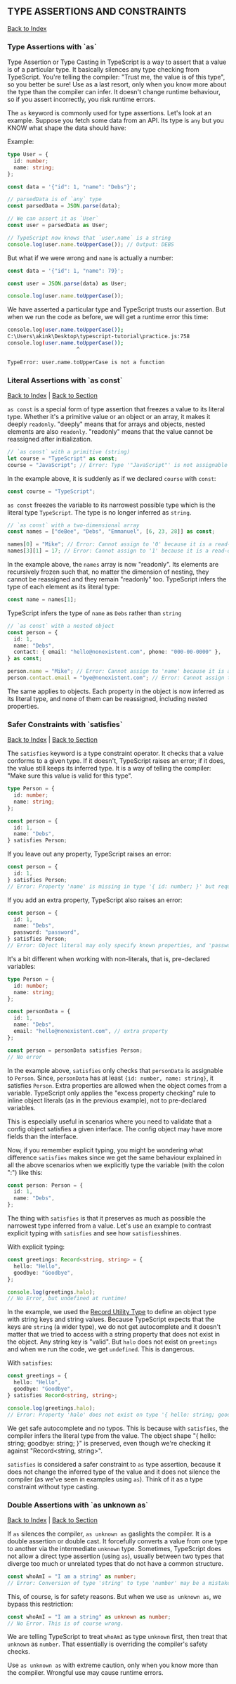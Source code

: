 <h2 id= 'type-assertions-and-constraints'>TYPE ASSERTIONS AND CONSTRAINTS</h2>

[Back to Index](_sidebar.md)

<!-- todo: brief intro -->

<h3 id= 'type-assertions-with-as'>Type Assertions with `as`</h3>

Type Assertion or Type Casting in TypeScript is a way to assert that a value is of a particular type. It basically silences any type checking from TypeScript. You're telling the compiler: "Trust me, the value is of this type", so you better be sure! Use as a last resort, only when you know more about the type than the compiler can infer. It doesn't change runtime behaviour, so if you assert incorrectly, you risk runtime errors.

The `as` keyword is commonly used for type assertions. Let's look at an example. Suppose you fetch some data from an API. Its type is `any` but you KNOW what shape the data should have:

Example:

```ts
type User = {
  id: number;
  name: string;
};

const data = '{"id": 1, "name": "Debs"}';

// parsedData is of `any` type
const parsedData = JSON.parse(data);

// We can assert it as `User`
const user = parsedData as User;

// TypeScript now knows that `user.name` is a string
console.log(user.name.toUpperCase()); // Output: DEBS
```

But what if we were wrong and `name` is actually a number:

```ts
const data = '{"id": 1, "name": 79}';

const user = JSON.parse(data) as User;

console.log(user.name.toUpperCase());
```

We have asserted a particular type and TypeScript trusts our assertion. But when we run the code as before, we will get a runtime error this time:

```bash
console.log(user.name.toUpperCase());
C:\Users\akink\Desktop\typescript-tutorial\practice.js:758
console.log(user.name.toUpperCase());
                      ^

TypeError: user.name.toUpperCase is not a function
```

<h3 id= 'literal-assertions-with-as-const'>Literal Assertions with `as const`</h3>

[Back to Index](_sidebar.md) | [Back to Section](#type-assertions-and-constraints)

`as const` is a special form of type assertion that freezes a value to its literal type. Whether it's a primitive value or an object or an array, it makes it deeply `readonly`. "deeply" means that for arrays and objects, nested elements are also `readonly`. "readonly" means that the value cannot be reassigned after initialization.

```ts
// `as const` with a primitive (string)
let course = "TypeScript" as const;
course = "JavaScript"; // Error: Type '"JavaScript"' is not assignable to type '"TypeScript"'
```

In the example above, it is suddenly as if we declared `course` with `const`:

```ts
const course = "TypeScript";
```

`as const` freezes the variable to its narrowest possible type which is the literal type `TypeScript`. The type is no longer inferred as `string`.

```ts
// `as const` with a two-dimensional array
const names = ["deBee", "Debs", "Emmanuel", [6, 23, 28]] as const;

names[0] = "Mike"; // Error: Cannot assign to '0' because it is a read-only property.
names[3][1] = 17; // Error: Cannot assign to '1' because it is a read-only property.
```

In the example above, the `names` array is now "readonly". Its elements are recursively frozen such that, no matter the dimension of nesting, they cannot be reassigned and they remain "readonly" too. TypeScript infers the type of each element as its literal type:

```ts
const name = names[1];
```

TypeScript infers the type of `name` as `Debs` rather than `string`

```ts
// `as const` with a nested object
const person = {
  id: 1,
  name: "Debs",
  contact: { email: "hello@nonexistent.com", phone: "000-00-0000" },
} as const;

person.name = "Mike"; // Error: Cannot assign to 'name' because it is a read-only property.
person.contact.email = "bye@nonexistent.com"; // Error: Cannot assign to 'email' because it is a read-only property.
```

The same applies to objects. Each property in the object is now inferred as its literal type, and none of them can be reassigned, including nested properties.

<h3 id= 'safer-constraints-with-satisfies'>Safer Constraints with `satisfies`</h3>

[Back to Index](_sidebar.md) | [Back to Section](#type-assertions-and-constraints)

The `satisfies` keyword is a type constraint operator. It checks that a value conforms to a given type. If it doesn't, TypeScript raises an error; if it does, the value still keeps its inferred type. It is a way of telling the compiler: "Make sure this value is valid for this type".

```ts
type Person = {
  id: number;
  name: string;
};

const person = {
  id: 1,
  name: "Debs",
} satisfies Person;
```

If you leave out any property, TypeScript raises an error:

```ts
const person = {
  id: 1,
} satisfies Person;
// Error: Property 'name' is missing in type '{ id: number; }' but required in type 'Person'
```

If you add an extra property, TypeScript also raises an error:

```ts
const person = {
  id: 1,
  name: "Debs",
  password: "password",
} satisfies Person;
// Error: Object literal may only specify known properties, and 'password' does not exist in type 'Person'.
```

It's a bit different when working with non-literals, that is, pre-declared variables:

```ts
type Person = {
  id: number;
  name: string;
};

const personData = {
  id: 1,
  name: "Debs",
  email: "hello@nonexistent.com", // extra property
};

const person = personData satisfies Person;
// No error
```

In the example above, `satisfies` only checks that `personData` is assignable to `Person`. Since, `personData` has at least `{id: number, name: string}`, it satisfies `Person`. Extra properties are allowed when the object comes from a variable. TypeScript only applies the "excess property checking" rule to inline object literals (as in the previous example), not to pre-declared variables.

This is especially useful in scenarios where you need to validate that a config object satisfies a given interface. The config object may have more fields than the interface.

Now, if you remember explicit typing, you might be wondering what difference `satisfies` makes since we get the same behaviour explained in all the above scenarios when we explicitly type the variable (with the colon ":") like this:

```ts
const person: Person = {
  id: 1,
  name: "Debs",
};
```

The thing with `satisfies` is that it preserves as much as possible the narrowest type inferred from a value. Let's use an example to contrast explicit typing with `satisfies` and see how `satisfies`shines.

With explicit typing:

```ts
const greetings: Record<string, string> = {
  hello: "Hello",
  goodbye: "Goodbye",
};

console.log(greetings.halo);
// No Error, but undefined at runtime!
```

In the example, we used the [Record Utility Type](10-utility-types.md?id=record) to define an object type with string keys and string values. Because TypeScript expects that the keys are `string` (a wider type), we do not get autocomplete and it doesn't matter that we tried to access with a string property that does not exist in the object. Any string key is "valid". But `halo` does not exist on `greetings` and when we run the code, we get `undefined`. This is dangerous.

With `satisfies`:

```ts
const greetings = {
  hello: "Hello",
  goodbye: "Goodbye",
} satisfies Record<string, string>;

console.log(greetings.halo);
// Error: Property 'halo' does not exist on type '{ hello: string; goodbye: string; }'
```

We get safe autocomplete and no typos. This is because with `satisfies`, the compiler infers the literal type from the value. The object shape "{ hello: string; goodbye: string; }" is preserved, even though we're checking it against "Record<string, string>".

`satisfies` is considered a safer constraint to `as` type assertion, because it does not change the inferred type of the value and it does not silence the compiler (as we've seen in examples using `as`). Think of it as a type constraint without type casting.

<h3 id= 'double-assertions-with-as-unknown-as'>Double Assertions with `as unknown as`</h3>

[Back to Index](_sidebar.md) | [Back to Section](#type-assertions-and-constraints)

If `as` silences the compiler, `as unknown as` gaslights the compiler. It is a double assertion or double cast. It forcefully converts a value from one type to another via the intermediate `unknown` type. Sometimes, TypeScript does not allow a direct type assertion (using `as`), usually between two types that diverge too much or unrelated types that do not have a common structure.

```ts
const whoAmI = "I am a string" as number;
// Error: Conversion of type 'string' to type 'number' may be a mistake because neither type sufficiently overlaps with the other. If this was intentional, convert the expression to 'unknown' first.
```

This, of course, is for safety reasons. But when we use `as unknown as`, we bypass this restriction:

```ts
const whoAmI = "I am a string" as unknown as number;
// No Error. This is of course wrong.
```

We are telling TypeScript to treat `whoAmI` as type `unknown` first, then treat that `unknown` as `number`. That essentially is overriding the compiler's safety checks.

Use `as unknown as` with extreme caution, only when you know more than the compiler. Wrongful use may cause runtime errors.

<!-- Below is an example of a legitimate use case: -->
<!-- todo -->
